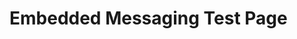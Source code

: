 <!DOCTYPE html>
<html lang="en">
<head>
  <meta charset="UTF-8">
  <title>Embedded Messaging Test</title>
</head>
<body>
  <h1>Embedded Messaging Test Page</h1>

  <script type="text/javascript">
  (function() {
      // Initialize Embedded Messaging after bootstrap is fully loaded
      function initEmbeddedMessaging() {
          try {
              console.log("Initializing Embedded Messaging...");

              // Set language
              embeddedservice_bootstrap.settings.language = 'en_US';

              // Wait for the widget to be ready
              window.addEventListener("onEmbeddedMessagingReady", function() {
                  console.log("Embedded Messaging is ready");

                  // Set hidden pre-chat fields
                  embeddedservice_bootstrap.prechatAPI.setHiddenPrechatFields({
                      "Card_Token": "12345"
                  });
              });

              // Initialize the Embedded Messaging widget
              embeddedservice_bootstrap.init(
                  '00DVE000006fyo0', // Org Id
                  'Amazon_Messaging', // Deployment name
                  'https://fleetcorna--svcsprint.sandbox.my.site.com/ESWAmazonMessaging1760040501879',
                  {
                      scrt2URL: 'https://fleetcorna--svcsprint.sandbox.my.salesforce-scrt.com'
                  }
              );
          } catch (err) {
              console.error("Error initializing Embedded Messaging:", err);
          }
      }

      // Dynamically load bootstrap.min.js from Salesforce
      var script = document.createElement('script');
      script.src = 'https://fleetcorna--svcsprint.sandbox.my.site.com/ESWAmazonMessaging1760040501879/assets/js/bootstrap.min.js';
      script.onload = initEmbeddedMessaging;
      script.onerror = function() {
          console.error("Failed to load bootstrap.min.js from Salesforce");
      };

      document.head.appendChild(script);
  })();
  </script>
</body>
</html>
